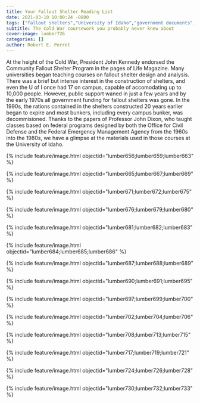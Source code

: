 ```yaml
---
title: Your Fallout Shelter Reading List
date: 2021-03-10 10:00:24 -0800
tags: ["fallout shelters","University of Idaho","government documents","class"]
subtitle: The Cold War coursework you probably never knew about
cover-image: lumber726
categories: []
author: Robert E. Perret
---
```

At the height of the Cold War, President John Kennedy endorsed the Community Fallout Shelter Program in the pages of Life Magazine. Many universities began teaching courses on fallout shelter design and analysis. There was a brief but intense interest in the construction of shelters, and even the U of I once had 17 on campus, capable of accomodating up to 10,000 people. However, public support waned in just a few years and by the early 1970s all government funding for fallout shelters was gone. In the 1990s, the rations contained in the shelters constructed 20 years earlier began to expire and most bunkers, including every campus bunker, was decommisioned. Thanks to the papers of Professor John Dixon, who taught classes based on federal programs designed by both the Office for Civil Defense and the Federal Emergency Management Agency from the 1960s into the 1980s, we have a glimpse at the materials used in those courses at the University of Idaho.

{% include feature/image.html objectid="lumber656;lumber659;lumber663" %} 

{% include feature/image.html objectid="lumber665;lumber667;lumber669" %}

{% include feature/image.html objectid="lumber671;lumber672;lumber675" %}

{% include feature/image.html objectid="lumber676;lumber679;lumber680" %}

{% include feature/image.html objectid="lumber681;lumber682;lumber683" %}

{% include feature/image.html objectid="lumber684;lumber685;lumber686" %}

{% include feature/image.html objectid="lumber687;lumber688;lumber689" %}

{% include feature/image.html objectid="lumber690;lumber691;lumber695" %}

{% include feature/image.html objectid="lumber697;lumber699;lumber700" %} 

{% include feature/image.html objectid="lumber702;lumber704;lumber706" %}

{% include feature/image.html objectid="lumber708;lumber713;lumber715" %}

{% include feature/image.html objectid="lumber717;lumber719;lumber721" %}

{% include feature/image.html objectid="lumber724;lumber726;lumber728" %} 

{% include feature/image.html objectid="lumber730;lumber732;lumber733" %} 